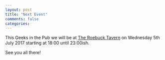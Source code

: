 ```yaml
---
layout: post
title: "Next Event"
comments: false
categories:
---
```

This Geeks in the Pub we will be at [The Roebuck Tavern](https://www.google.co.uk/maps/place/The+Roebuck/@53.3781953,-1.4693711,17.16z/data=!4m5!3m4!1s0x48798283d7288ddb:0xe84c92f8f0a5c784!8m2!3d53.3783558!4d-1.4694747) on Wednesday 5th July 2017 starting at 18:00 until 23:00ish.

See you all there!
